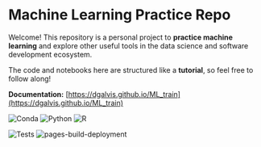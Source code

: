 # Machine Learning Practice Repo

Welcome! This repository is a personal project to **practice machine learning** and explore other useful tools in the data science and software development ecosystem.

The code and notebooks here are structured like a **tutorial**, so feel free to follow along!


**Documentation:** [https://dgalvis.github.io/ML_train](https://dgalvis.github.io/ML_train)

![Conda](https://img.shields.io/badge/conda-25.5.1-blue)
![Python](https://img.shields.io/badge/python-3.13.5-yellow)
![R](https://img.shields.io/badge/R-4.4.3-red)

![Tests](https://github.com/dgalvis/ML_train/actions/workflows/tests.yml/badge.svg)
![pages-build-deployment](https://github.com/dgalvis/ML_train/actions/workflows/pages/pages-build-deployment/badge.svg)
